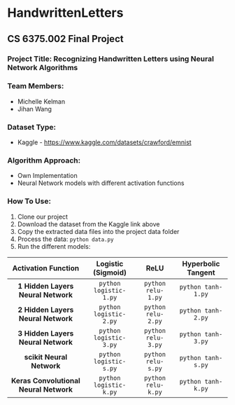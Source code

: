 # HandwrittenLetters
## CS 6375.002 Final Project
### Project Title: Recognizing Handwritten Letters using Neural Network Algorithms
### Team Members:
- Michelle Kelman
- Jihan Wang
### Dataset Type: 
- Kaggle - https://www.kaggle.com/datasets/crawford/emnist
### Algorithm Approach:
- Own Implementation
- Neural Network models with different activation functions
### How To Use:
1. Clone our project
2. Download the dataset from the Kaggle link above
3. Copy the extracted data files into the project data folder
4. Process the data: `python data.py`
5. Run the different models:

| **Activation Function**                | **Logistic (Sigmoid)** | **ReLU**           | **Hyperbolic Tangent** |
| :------------------------------------: | :--------------------: | :----------------: | :--------------------: |
| **1 Hidden Layers Neural Network**     | `python logistic-1.py` | `python relu-1.py` | `python tanh-1.py`     |
| **2 Hidden Layers Neural Network**     | `python logistic-2.py` | `python relu-2.py` | `python tanh-2.py`     |
| **3 Hidden Layers Neural Network**     | `python logistic-3.py` | `python relu-3.py` | `python tanh-3.py`     |
| **scikit Neural Network**              | `python logistic-s.py` | `python relu-s.py` | `python tanh-s.py`     |
| **Keras Convolutional Neural Network** | `python logistic-k.py` | `python relu-k.py` | `python tanh-k.py`     |
